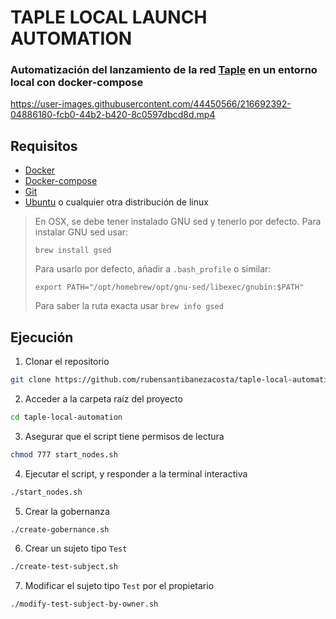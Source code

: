 # TAPLE LOCAL LAUNCH AUTOMATION

### Automatización del lanzamiento de la red [Taple](https://www.taple.es/) en un entorno local con docker-compose



https://user-images.githubusercontent.com/44450566/216692392-04886180-fcb0-44b2-b420-8c0597dbcd8d.mp4



## Requisitos

- [Docker](https://www.docker.com/)
- [Docker-compose](https://docs.docker.com/compose/)
- [Git](https://git-scm.com/)
- [Ubuntu](https://ubuntu.com/) o cualquier otra distribución de linux

> En OSX, se debe tener instalado GNU sed y tenerlo por defecto.
> Para instalar GNU sed usar:
> ```
> brew install gsed
> ```
> Para usarlo por defecto, añadir a `.bash_profile` o similar:
> ```
> export PATH="/opt/homebrew/opt/gnu-sed/libexec/gnubin:$PATH"
> ```
> Para saber la ruta exacta usar `brew info gsed`

## Ejecución

1. Clonar el repositorio

```bash 
git clone https://github.com/rubensantibanezacosta/taple-local-automation.git
```

2. Acceder a la carpeta raíz del proyecto

```bash
cd taple-local-automation
```

3. Asegurar que el script tiene permisos de lectura

```bash
chmod 777 start_nodes.sh
```

4. Ejecutar el script, y responder a la terminal interactiva

```bash
./start_nodes.sh
```

5. Crear la gobernanza

```bash
./create-gobernance.sh
```

6. Crear un sujeto tipo `Test`

```bash
./create-test-subject.sh
```

7. Modificar el sujeto tipo `Test` por el propietario

```bash
./modify-test-subject-by-owner.sh
```

```